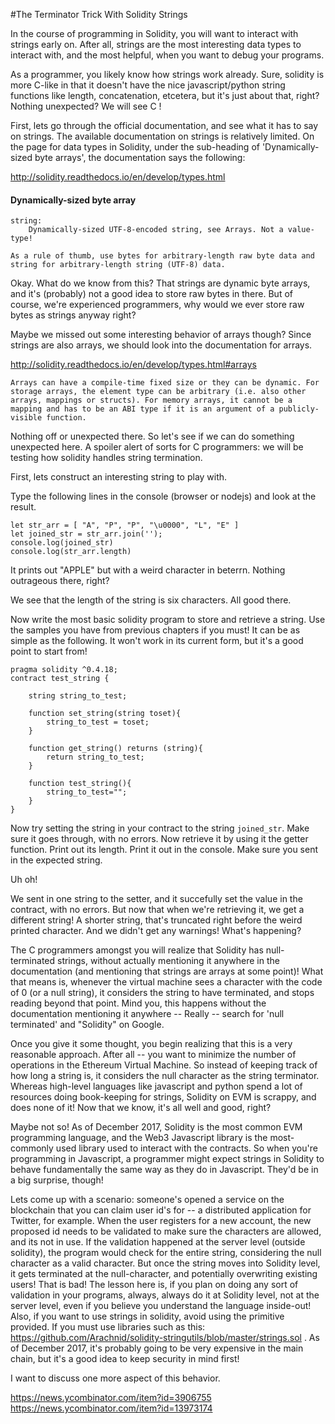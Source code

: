 #The Terminator Trick With Solidity Strings


In the course of programming in Solidity, you will want to interact with strings early on. After all, strings are the most interesting data types to interact with, and the most helpful, when you want to debug your programs.

As a programmer, you likely know how strings work already. Sure, solidity is more C-like in that it doesn't have the nice javascript/python string functions like length, concatenation, etcetera, but it's just about that, right? Nothing unexpected? We will see C !

First, lets go through the official documentation, and see what it has to say on strings. The available documentation on strings is relatively limited. On the page for data types in Solidity, under the sub-heading of 'Dynamically-sized byte arrays', the documentation says the following:

http://solidity.readthedocs.io/en/develop/types.html


#### Dynamically-sized byte array
```
string:
    Dynamically-sized UTF-8-encoded string, see Arrays. Not a value-type!

As a rule of thumb, use bytes for arbitrary-length raw byte data and string for arbitrary-length string (UTF-8) data.
```

Okay. What do we know from this? That strings are dynamic byte arrays, and it's (probably) not a good idea to store raw bytes in there. But of course, we're experienced programmers, why would we ever store raw bytes as strings anyway right?

Maybe we missed out some interesting behavior of arrays though? Since strings are also arrays, we should look into the documentation for arrays.

http://solidity.readthedocs.io/en/develop/types.html#arrays

`
Arrays can have a compile-time fixed size or they can be dynamic. For storage arrays, the element type can be arbitrary (i.e. also other arrays, mappings or structs). For memory arrays, it cannot be a mapping and has to be an ABI type if it is an argument of a publicly-visible function.
`

Nothing off or unexpected there. So let's see if we can do something unexpected here. A spoiler alert of sorts for C programmers: we will be testing how solidity handles string termination.

First, lets construct an interesting string to play with. 

Type the following lines in the console (browser or nodejs) and look at the result.
```
let str_arr = [ "A", "P", "P", "\u0000", "L", "E" ]
let joined_str = str_arr.join('');
console.log(joined_str)
console.log(str_arr.length)
```

It prints out "APPLE" but with a weird character in beterrn. Nothing outrageous there, right?

We see that the length of the string is six characters. All good there.

Now write the most basic solidity program to store and retrieve a string. Use the samples you have from previous chapters if you must! It can be as simple as the following. It won't work in its current form, but it's a good point to start from!

```
pragma solidity ^0.4.18;
contract test_string {

    string string_to_test;
    
    function set_string(string toset){
        string_to_test = toset;
    }
    
    function get_string() returns (string){
        return string_to_test;
    }
    
    function test_string(){
        string_to_test="";
    }
}
```

Now try setting the string in your contract to the string `joined_str`. Make sure it goes through, with no errors. Now retrieve it by using it the getter function. Print out its length. Print it out in the console. Make sure you sent in the expected string.

Uh oh!

We sent in one string to the setter, and it succefully set the value in the contract, with no errors. But now that when we're retrieving it, we get a different string! A shorter string, that's truncated right before the weird printed character. And we didn't get any warnings! What's happening?

The C programmers amongst you will realize that Solidity has null-terminated strings, without actually mentioning it anywhere in the documentation (and mentioning that strings are arrays at some point)! What that means is, whenever the virtual machine sees a character with the code of 0 (or a null string), it considers the string to have terminated, and stops reading beyond that point. Mind you, this happens without the documentation mentioning it anywhere -- Really -- search for 'null terminated' and "Solidity" on Google.

Once you give it some thought, you begin realizing that this is a very reasonable approach. After all -- you want to minimize the number of operations in the Ethereum Virtual Machine. So instead of keeping track of how long a string is, it considers the null character as the string terminator. Whereas high-level languages like javascript and python spend a lot of resources doing book-keeping for strings, Solidity on EVM is scrappy, and does none of it! Now that we know, it's all well and good, right?

Maybe not so! As of December 2017, Solidity is the most common EVM programming language, and the Web3 Javascript library is the most-commonly used library used to interact with the contracts. So when you're programming in Javascript, a programmer might expect strings in Solidity to behave fundamentally the same way as they do in Javascript. They'd be in a big surprise, though!

Lets come up with a scenario: someone's opened a service on the blockchain that you can claim user id's for -- a distributed application for Twitter, for example. When the user registers for a new account, the new proposed id needs to be validated to make sure the characters are allowed, and its not in use. If the validation happened at the server level (outside solidity), the program would check for the entire string, considering the null character as a valid character. But once the string moves into Solidity level, it gets terminated at the null-character, and potentially overwriting existing users! That is bad! The lesson here is, if you plan on doing any sort of validation in your programs, always, always do it at Solidity level, not at the server level, even if you believe you understand the language inside-out! Also, if you want to use strings in solidity, avoid using the primitive provided. If you must use libraries such as this: https://github.com/Arachnid/solidity-stringutils/blob/master/strings.sol . As of December 2017, it's probably going to be very expensive in the main chain, but it's a good idea to keep security in mind first! 

I want to discuss one more aspect of this behavior.

https://news.ycombinator.com/item?id=3906755
https://news.ycombinator.com/item?id=13973174

